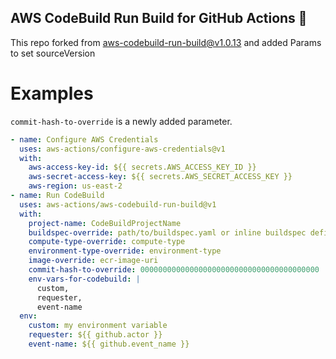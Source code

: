## AWS CodeBuild Run Build for GitHub Actions :sheep:

This repo forked from [aws-codebuild-run-build@v1.0.13](https://github.com/aws-actions/aws-codebuild-run-build/releases/tag/v1.0.13) and added Params to set sourceVersion


# Examples

`commit-hash-to-override` is a newly added parameter.

```yaml
- name: Configure AWS Credentials
  uses: aws-actions/configure-aws-credentials@v1
  with:
    aws-access-key-id: ${{ secrets.AWS_ACCESS_KEY_ID }}
    aws-secret-access-key: ${{ secrets.AWS_SECRET_ACCESS_KEY }}
    aws-region: us-east-2
- name: Run CodeBuild
  uses: aws-actions/aws-codebuild-run-build@v1
  with:
    project-name: CodeBuildProjectName
    buildspec-override: path/to/buildspec.yaml or inline buildspec definition
    compute-type-override: compute-type
    environment-type-override: environment-type
    image-override: ecr-image-uri
    commit-hash-to-override: 0000000000000000000000000000000000000000
    env-vars-for-codebuild: |
      custom,
      requester,
      event-name
  env:
    custom: my environment variable
    requester: ${{ github.actor }}
    event-name: ${{ github.event_name }}
```
